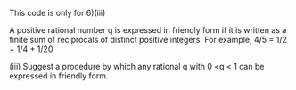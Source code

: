 This code is only for 6)(iii)

A positive rational number q is expressed in friendly form if it is written as a finite sum
of reciprocals of distinct positive integers. For example, 4/5 = 1/2 + 1/4 + 1/20

(iii) Suggest a procedure by which any rational q with 0 <q < 1 can be expressed in
friendly form.
